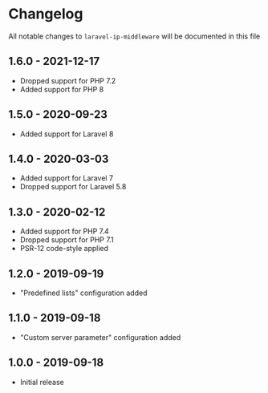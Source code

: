 # Changelog

All notable changes to `laravel-ip-middleware` will be documented in this file

## 1.6.0 - 2021-12-17

- Dropped support for PHP 7.2
- Added support for PHP 8

## 1.5.0 - 2020-09-23

- Added support for Laravel 8

## 1.4.0 - 2020-03-03

- Added support for Laravel 7
- Dropped support for Laravel 5.8

## 1.3.0 - 2020-02-12

- Added support for PHP 7.4
- Dropped support for PHP 7.1
- PSR-12 code-style applied

## 1.2.0 - 2019-09-19

- "Predefined lists" configuration added

## 1.1.0 - 2019-09-18

- "Custom server parameter" configuration added

## 1.0.0 - 2019-09-18

- Initial release
